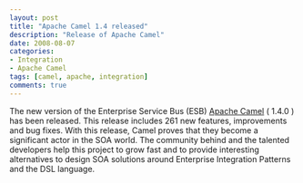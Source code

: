 ```yaml
---
layout: post
title: "Apache Camel 1.4 released"
description: "Release of Apache Camel"
date: 2008-08-07
categories:
- Integration
- Apache Camel
tags: [camel, apache, integration]
comments: true
---
```


The new version of the Enterprise Service Bus (ESB) [Apache Camel](http://activemq.apache.org/camel/2008/07/22/apache-camel-140-released.html) ( 1.4.0 ) has been released.
This release includes 261 new features, improvements and bug fixes. With this release, Camel proves that they become a significant actor in the SOA world.
The community behind and the talented developers help this project to grow fast and to provide interesting alternatives to design SOA solutions around Enterprise Integration Patterns and the DSL language.

